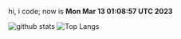hi, i code; now is **Mon Mar 13 01:08:57 UTC 2023**

![github stats](https://github-readme-stats.vercel.app/api?username=m1ten&count_private=true&theme=dark&show_icons=true)
![Top Langs](https://github-readme-stats.vercel.app/api/top-langs/?username=m1ten&theme=dark&layout=compact)
